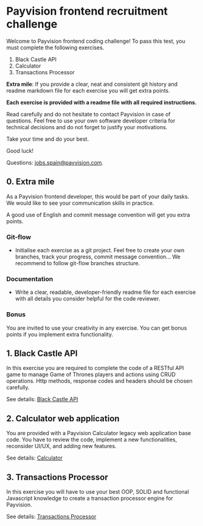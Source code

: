 # Payvision frontend recruitment challenge

Welcome to Payvision frontend coding challenge! To pass this test, you must complete the following exercises.

1. Black Castle API
2. Calculator
3. Transactions Processor

**Extra mile**: If you provide a clear, neat and consistent git history and readme markdown file for each exercise you will get extra points.

**Each exercise is provided with a readme file with all required instructions.**

Read carefully and do not hesitate to contact Payvision in case of questions. Feel free to use your own software developer criteria for technical decisions and do not forget to justify your motivations.

Take your time and do your best.

Good luck!

Questions: [jobs.spain@payvision.com](mailto:jobs.spain@payvision.com).

## 0. Extra mile

As a Payvision frontend developer, this would be part of your daily tasks. We would like to see your communication skills in practice.

A good use of English and commit message convention will get you extra points.

### Git-flow

- Initialise each exercise as a git project. Feel free to create your own branches, track your progress, commit message convention... We recommend to follow git-flow branches structure.

### Documentation

- Write a clear, readable, developer-friendly readme file for each exercise with all details you consider helpful for the code reviewer.

### Bonus

You are invited to use your creativity in any exercise. You can get bonus points if you implement extra functionality.

## 1. Black Castle API

In this exercise you are required to complete the code of a RESTful API game to manage Game of Thrones players and actions using CRUD operations. Http methods, response codes and headers should be chosen carefully.

See details: [Black Castle API](https://github.com/payvision-development/recruitment-challenges/blob/frontend-engineer-junior/1.BlackCastle/readme.md)

## 2. Calculator web application

You are provided with a Payvision Calculator legacy web application base code. You have to review the code, implement a new functionalities, reconsider UI/UX, and adding new features.

See details: [Calculator](https://github.com/payvision-development/recruitment-challenges/blob/frontend-engineer-junior/2.Calculator/readme.md)

## 3. Transactions Processor

In this exercise you will have to use your best OOP, SOLID and functional Javascript knowledge to create a transaction processor engine for Payvision.

See details: [Transactions Processor](https://github.com/payvision-development/recruitment-challenges/blob/frontend-engineer-junior/3.TransactionProcessor/readme.md)
